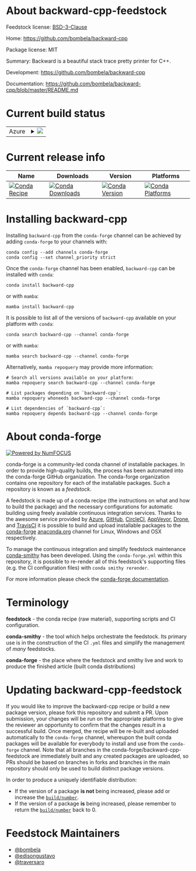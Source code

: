 About backward-cpp-feedstock
============================

Feedstock license: [BSD-3-Clause](https://github.com/conda-forge/backward-cpp-feedstock/blob/main/LICENSE.txt)

Home: https://github.com/bombela/backward-cpp

Package license: MIT

Summary: Backward is a beautiful stack trace pretty printer for C++.

Development: https://github.com/bombela/backward-cpp

Documentation: https://github.com/bombela/backward-cpp/blob/master/README.md

Current build status
====================


<table>
    
  <tr>
    <td>Azure</td>
    <td>
      <details>
        <summary>
          <a href="https://dev.azure.com/conda-forge/feedstock-builds/_build/latest?definitionId=3670&branchName=main">
            <img src="https://dev.azure.com/conda-forge/feedstock-builds/_apis/build/status/backward-cpp-feedstock?branchName=main">
          </a>
        </summary>
        <table>
          <thead><tr><th>Variant</th><th>Status</th></tr></thead>
          <tbody><tr>
              <td>linux_64</td>
              <td>
                <a href="https://dev.azure.com/conda-forge/feedstock-builds/_build/latest?definitionId=3670&branchName=main">
                  <img src="https://dev.azure.com/conda-forge/feedstock-builds/_apis/build/status/backward-cpp-feedstock?branchName=main&jobName=linux&configuration=linux%20linux_64_" alt="variant">
                </a>
              </td>
            </tr><tr>
              <td>linux_aarch64</td>
              <td>
                <a href="https://dev.azure.com/conda-forge/feedstock-builds/_build/latest?definitionId=3670&branchName=main">
                  <img src="https://dev.azure.com/conda-forge/feedstock-builds/_apis/build/status/backward-cpp-feedstock?branchName=main&jobName=linux&configuration=linux%20linux_aarch64_" alt="variant">
                </a>
              </td>
            </tr><tr>
              <td>linux_ppc64le</td>
              <td>
                <a href="https://dev.azure.com/conda-forge/feedstock-builds/_build/latest?definitionId=3670&branchName=main">
                  <img src="https://dev.azure.com/conda-forge/feedstock-builds/_apis/build/status/backward-cpp-feedstock?branchName=main&jobName=linux&configuration=linux%20linux_ppc64le_" alt="variant">
                </a>
              </td>
            </tr><tr>
              <td>osx_64</td>
              <td>
                <a href="https://dev.azure.com/conda-forge/feedstock-builds/_build/latest?definitionId=3670&branchName=main">
                  <img src="https://dev.azure.com/conda-forge/feedstock-builds/_apis/build/status/backward-cpp-feedstock?branchName=main&jobName=osx&configuration=osx%20osx_64_" alt="variant">
                </a>
              </td>
            </tr><tr>
              <td>osx_arm64</td>
              <td>
                <a href="https://dev.azure.com/conda-forge/feedstock-builds/_build/latest?definitionId=3670&branchName=main">
                  <img src="https://dev.azure.com/conda-forge/feedstock-builds/_apis/build/status/backward-cpp-feedstock?branchName=main&jobName=osx&configuration=osx%20osx_arm64_" alt="variant">
                </a>
              </td>
            </tr><tr>
              <td>win_64</td>
              <td>
                <a href="https://dev.azure.com/conda-forge/feedstock-builds/_build/latest?definitionId=3670&branchName=main">
                  <img src="https://dev.azure.com/conda-forge/feedstock-builds/_apis/build/status/backward-cpp-feedstock?branchName=main&jobName=win&configuration=win%20win_64_" alt="variant">
                </a>
              </td>
            </tr>
          </tbody>
        </table>
      </details>
    </td>
  </tr>
</table>

Current release info
====================

| Name | Downloads | Version | Platforms |
| --- | --- | --- | --- |
| [![Conda Recipe](https://img.shields.io/badge/recipe-backward--cpp-green.svg)](https://anaconda.org/conda-forge/backward-cpp) | [![Conda Downloads](https://img.shields.io/conda/dn/conda-forge/backward-cpp.svg)](https://anaconda.org/conda-forge/backward-cpp) | [![Conda Version](https://img.shields.io/conda/vn/conda-forge/backward-cpp.svg)](https://anaconda.org/conda-forge/backward-cpp) | [![Conda Platforms](https://img.shields.io/conda/pn/conda-forge/backward-cpp.svg)](https://anaconda.org/conda-forge/backward-cpp) |

Installing backward-cpp
=======================

Installing `backward-cpp` from the `conda-forge` channel can be achieved by adding `conda-forge` to your channels with:

```
conda config --add channels conda-forge
conda config --set channel_priority strict
```

Once the `conda-forge` channel has been enabled, `backward-cpp` can be installed with `conda`:

```
conda install backward-cpp
```

or with `mamba`:

```
mamba install backward-cpp
```

It is possible to list all of the versions of `backward-cpp` available on your platform with `conda`:

```
conda search backward-cpp --channel conda-forge
```

or with `mamba`:

```
mamba search backward-cpp --channel conda-forge
```

Alternatively, `mamba repoquery` may provide more information:

```
# Search all versions available on your platform:
mamba repoquery search backward-cpp --channel conda-forge

# List packages depending on `backward-cpp`:
mamba repoquery whoneeds backward-cpp --channel conda-forge

# List dependencies of `backward-cpp`:
mamba repoquery depends backward-cpp --channel conda-forge
```


About conda-forge
=================

[![Powered by
NumFOCUS](https://img.shields.io/badge/powered%20by-NumFOCUS-orange.svg?style=flat&colorA=E1523D&colorB=007D8A)](https://numfocus.org)

conda-forge is a community-led conda channel of installable packages.
In order to provide high-quality builds, the process has been automated into the
conda-forge GitHub organization. The conda-forge organization contains one repository
for each of the installable packages. Such a repository is known as a *feedstock*.

A feedstock is made up of a conda recipe (the instructions on what and how to build
the package) and the necessary configurations for automatic building using freely
available continuous integration services. Thanks to the awesome service provided by
[Azure](https://azure.microsoft.com/en-us/services/devops/), [GitHub](https://github.com/),
[CircleCI](https://circleci.com/), [AppVeyor](https://www.appveyor.com/),
[Drone](https://cloud.drone.io/welcome), and [TravisCI](https://travis-ci.com/)
it is possible to build and upload installable packages to the
[conda-forge](https://anaconda.org/conda-forge) [anaconda.org](https://anaconda.org/)
channel for Linux, Windows and OSX respectively.

To manage the continuous integration and simplify feedstock maintenance
[conda-smithy](https://github.com/conda-forge/conda-smithy) has been developed.
Using the ``conda-forge.yml`` within this repository, it is possible to re-render all of
this feedstock's supporting files (e.g. the CI configuration files) with ``conda smithy rerender``.

For more information please check the [conda-forge documentation](https://conda-forge.org/docs/).

Terminology
===========

**feedstock** - the conda recipe (raw material), supporting scripts and CI configuration.

**conda-smithy** - the tool which helps orchestrate the feedstock.
                   Its primary use is in the construction of the CI ``.yml`` files
                   and simplify the management of *many* feedstocks.

**conda-forge** - the place where the feedstock and smithy live and work to
                  produce the finished article (built conda distributions)


Updating backward-cpp-feedstock
===============================

If you would like to improve the backward-cpp recipe or build a new
package version, please fork this repository and submit a PR. Upon submission,
your changes will be run on the appropriate platforms to give the reviewer an
opportunity to confirm that the changes result in a successful build. Once
merged, the recipe will be re-built and uploaded automatically to the
`conda-forge` channel, whereupon the built conda packages will be available for
everybody to install and use from the `conda-forge` channel.
Note that all branches in the conda-forge/backward-cpp-feedstock are
immediately built and any created packages are uploaded, so PRs should be based
on branches in forks and branches in the main repository should only be used to
build distinct package versions.

In order to produce a uniquely identifiable distribution:
 * If the version of a package **is not** being increased, please add or increase
   the [``build/number``](https://docs.conda.io/projects/conda-build/en/latest/resources/define-metadata.html#build-number-and-string).
 * If the version of a package **is** being increased, please remember to return
   the [``build/number``](https://docs.conda.io/projects/conda-build/en/latest/resources/define-metadata.html#build-number-and-string)
   back to 0.

Feedstock Maintainers
=====================

* [@bombela](https://github.com/bombela/)
* [@edisongustavo](https://github.com/edisongustavo/)
* [@traversaro](https://github.com/traversaro/)

